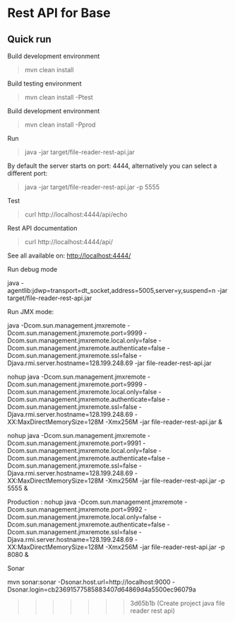 # Rest API for Base

## Quick run
Build development environment
> mvn clean install 

Build testing environment
> mvn clean install -Ptest

Build development environment
> mvn clean install -Pprod

Run
> java -jar target/file-reader-rest-api.jar

By default the server starts on port: 4444, alternatively you can select a different port:
> java -jar target/file-reader-rest-api.jar -p 5555 

Test
> curl http://localhost:4444/api/echo

Rest API documentation 
> curl http://localhost:4444/api/


See all available on: [http://localhost:4444/](http://localhost:4444/)

Run debug mode

java -agentlib:jdwp=transport=dt_socket,address=5005,server=y,suspend=n -jar target/file-reader-rest-api.jar

Run JMX mode:

java -Dcom.sun.management.jmxremote -Dcom.sun.management.jmxremote.port=9999 -Dcom.sun.management.jmxremote.local.only=false -Dcom.sun.management.jmxremote.authenticate=false -Dcom.sun.management.jmxremote.ssl=false -Djava.rmi.server.hostname=128.199.248.69 -jar file-reader-rest-api.jar

nohup java -Dcom.sun.management.jmxremote -Dcom.sun.management.jmxremote.port=9999 -Dcom.sun.management.jmxremote.local.only=false -Dcom.sun.management.jmxremote.authenticate=false -Dcom.sun.management.jmxremote.ssl=false -Djava.rmi.server.hostname=128.199.248.69 -XX:MaxDirectMemorySize=128M -Xmx256M -jar file-reader-rest-api.jar &

nohup java -Dcom.sun.management.jmxremote -Dcom.sun.management.jmxremote.port=9991 -Dcom.sun.management.jmxremote.local.only=false -Dcom.sun.management.jmxremote.authenticate=false -Dcom.sun.management.jmxremote.ssl=false -Djava.rmi.server.hostname=128.199.248.69 -XX:MaxDirectMemorySize=128M -Xmx256M -jar file-reader-rest-api.jar -p 5555 &

Production :
nohup java -Dcom.sun.management.jmxremote -Dcom.sun.management.jmxremote.port=9992 -Dcom.sun.management.jmxremote.local.only=false -Dcom.sun.management.jmxremote.authenticate=false -Dcom.sun.management.jmxremote.ssl=false -Djava.rmi.server.hostname=128.199.248.69 -XX:MaxDirectMemorySize=128M -Xmx256M -jar file-reader-rest-api.jar -p 8080 &

Sonar

mvn sonar:sonar -Dsonar.host.url=http://localhost:9000 -Dsonar.login=cb23691577585883407d64869d4a5500ec96079a
>>>>>>> 3d65b1b (Create project java file reader rest api)
